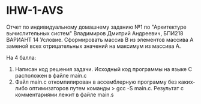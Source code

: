 # IHW-1-AVS
Отчет по индивидуальному домашнему заданию №1 по "Архитектуре вычислительных систем"
Владимиров Дмитрий Андреевич, БПИ218
ВАРИАНТ 14
Условие. Сформировать массив B из элементов массива A заменой всех отрицательных значений на максимум из массива A.

На 4 балла:
1. Написан код решения задачи. Исходный код программы на языке С расположен в файле main.c
2. Файл main.c откомпилирован в ассемблерную программу без каких-либо оптимизаторов путем команды > gcc -S main.c. Результат с комментариями лежит в файле main.s
